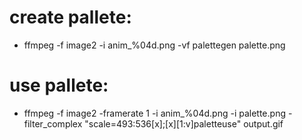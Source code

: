 # create pallete:
- ffmpeg -f image2 -i anim_%04d.png -vf palettegen palette.png

# use pallete:
- ffmpeg -f image2 -framerate 1 -i anim_%04d.png -i palette.png -filter_complex "scale=493:536[x];[x][1:v]paletteuse" output.gif
